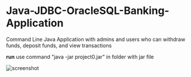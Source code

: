 # Java-JDBC-OracleSQL-Banking-Application
Command Line Java Application with admins and users who can withdraw funds, deposit funds, and view transactions

**run**
use command "java -jar project0.jar" in folder with jar file 

![screenshot](https://i.ibb.co/vhMdd80/bankapp.png)
